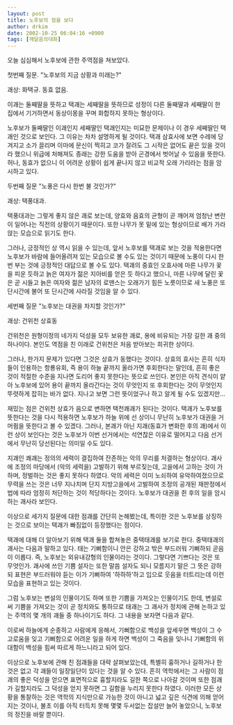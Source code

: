 ```yaml
---
layout: post
title: 노후보의 점을 보다
author: drkim
date: 2002-10-25 06:04:16 +0900
tags: [깨달음의대화]
---
```

오늘 심심해서 노후보에 관한 주역점을 쳐보았다.
  

  
첫번째 질문. "노후보의 지금 상황과 미래는?"
  
괘상: 화택규. 동효 없음.
  

  
이괘는 둘째딸을 뜻하고 택괘는 세째딸을 뜻하므로 성정이 다른 둘째딸과 세째딸이 한 집에서 기거하면서 동상이몽을 꾸며 화합하지 못하는 형상이다.
  

  
노후보가 둘째딸인 이괘인지 세째딸인 택괘인지는 미묘한 문제이나 이 경우 세째딸인 택괘인 것으로 보인다. 그 이유는 차차 설명하게 될 것이다. 택괘 삼효사에 보면 수레에 당겨지고 소가 끌리며 이마에 문신이 찍히고 코가 잘려도 그 시작은 없어도 끝은 있을 것이라 했으니 위급에 처해져도 종래는 강한 도움을 받아 곤경에서 벗어날 수 있음을 뜻한다. 허나, 동효가 없으니 이 어려운 상황이 쉽게 끝나지 않고 비교적 오래 가리라는 점을 암시하고 있다.
  

  

  
두번째 질문 "노풍은 다시 한번 불 것인가?"
  
괘상: 택풍대과.
  

  
택풍대과는 그렇게 좋지 않은 괘로 보는데, 양효와 음효의 균형이 곧 깨어져 엄청난 변란이 일어나는 직전의 상황이기 때문이다. 또한 나무가 못 밑에 있는 형상이므로 배가 가라앉는 모습으로 읽기도 한다.
  

  
그러나, 긍정적인 상 역시 읽을 수 있는데, 앞서 노후보를 택괘로 보는 것을 적용한다면 노후보가 바람에 들어올려져 있는 모습으로 볼 수도 있는 것이기 때문에 노풍이 다시 한번 부는 것에 긍정적인 대답으로 볼 수도 있다. 택괘의 중효인 오효사에 마른 나무가 꽃을 피운 듯하고 늙은 여자가 젊은 지아비를 얻은 듯 하다고 했으니, 마른 나무에 달린 꽃은 곧 시들고 늙은 여자와 젊은 남자의 로맨스는 오래가기 힘든 노릇이므로 새 노풍은 또 단시간에 불어 또 단시간에 사라질 것임을 알 수 있다.
  

  

  
세번째 질문 "노후보는 대권을 차지할 것인가?"
  
괘상: 건위천 상효동
  

  
건위천은 원형이정의 네가지 덕성을 모두 보유한 괘로, 용에 비유되는 가장 길한 괘 중의 하나이다. 본인도 역점을 친 이래로 건위천은 처음 받아보는 희귀한 상이다.
  

  
그러나, 한가지 문제가 있다면 그것은 상효가 동했다는 것이다. 상효의 효사는 흔히 식자들이 인용하는 항룡유회, 즉 용이 하늘 끝까지 올라가면 후회한다는 말인데, 흔히 좋은 것이 적절한 수준을 지나면 도리어 좋지 못한다는 뜻으로 쓰인다. 본인은 아직 견식이 얕아 노후보에 있어 용이 끝까지 올라간다는 것이 무엇인지 또 후회한다는 것이 무엇인지 뚜렷하게 잡히는 바가 없다. 지나고 보면 그런 뜻이었구나 하고 알게 될 수도 있겠지만...
  

  
재밌는 점은 건위천 상효가 음으로 변하면 택천쾌괘가 된다는 것이다. 택괘가 노후보를 뜻한다는 것을 다시 적용하면 노후보가 하늘 위에 선 상이니 무난히 노후보가 대권을 거머쥠을 뜻한다고 볼 수 있겠다. 그러나, 본괘가 아닌 지괘(동효가 변화한 후의 괘)에서 이런 상이 보인다는 것은 노후보가 이번 선거에서는 석연찮은 이유로 떨어지고 다음 선거에서 무난히 당선된다는 의미일 수도 있다.
  

  
지괘인 쾌괘는 정의의 세력이 결집하여 잔존하는 악의 무리를 처결하는 형상이다. 괘사에 조정의 마당에서 (악의 세력을) 고발하기 위해 부르짖는데, 고을에서 고하는 것이 가하며, 정벌하는 것은 좋지 못하다 하였다. 악의 세력은 이미 노쇠하여 유악하여졌으므로 무력을 쓰는 것은 너무 지나치며 단지 지방고을에서 고발하여 조정의 공개된 재판정에서 법에 따라 엄정히 처단하는 것이 적당하다는 것이다. 노후보가 대권을 쥔 후의 일을 암시하는 괘사라 보인다.
  

  

  

  
이상으로 세가지 질문에 대한 점괘를 간단히 논해봤는데, 특이한 것은 노후보를 상징하는 것으로 보이는 택괘가 빠짐없이 등장했다는 점이다.
  

  
택괘에 대해 더 알아보기 위해 택괘 둘을 합쳐놓은 중택태괘를 보기로 한다. 중택태괘의 괘사는 다음과 말하고 있다. 태는 기뻐함이니 안은 강하고 밖은 부드러워 기뻐하되 곧음이 이롭다. 즉, 노후보는 외유내강형의 인물이라는 것이다. 그렇다면 기쁘다는 것은 또 무엇인가. 괘사에 쓰인 기쁨 설자는 또한 말씀 설자도 되니 모름지기 말은 그 뜻은 강하되 표현은 부드러워야 듣는 이가 기뻐하여 '하하하'하고 입으로 웃음을 터트리는데 이런 모습을 표현하고 있는 것이다.
  

  
그럼 노후보는 변설의 인물이기도 하며 또한 기쁨을 가져오는 인물이기도 한데, 변설로써 기쁨을 가져오는 것이 곧 정치와도 통하므로 태괘는 그 괘사가 정치에 관해 논하고 있는 주역의 몇 개의 괘들 중 하나이기도 하다. 그 내용을 보자면 다음과 같다.
  

  
이로써 하늘에게 순종하고 사람에게 응해서, 기뻐함으로 백성을 앞세우면 백성이 그 수고로움을 잊고 기뻐함으로 어려운 일을 하게 하면 백성이 그 죽음을 잊나니 기뻐함의 위대함이 백성을 힘써 따르게 하느니라고 되어 있다.
  

  
이상으로 노후보에 관해 친 점괘들을 대략 살펴보았는데, 특별히 흉하거나 길하거나 한 것은 없고 각 괘들이 일장일단이 있다는 것을 알 수 있다. 흔히 역학에서는 그 사람이 점괘의 좋은 덕성을 얻으면 표면적으로 흉할지라도 길한 쪽으로 나아갈 것이며 또한 점괘가 길할지라도 그 덕성을 얻지 못하면 그 길함을 누리지 못한다 하였다. 이러한 모든 상황을 통찰하는 것은 역학의 지식만으로 가능한 것이 아니고 넓고 깊은 식견에 의해 얻어지는 것이나, 불초 이를 아직 터득치 못해 몇몇 두서없는 잡설만 늘어 놓았으니, 노후보의 정진을 바랄 뿐이다.
